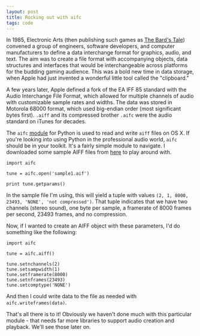 ```yaml
---
layout: post
title: Rocking out with aifc
tags: code
---
```


In 1985, Electronic Arts (then publishing such games as [The Bard's Tale](http://en.wikipedia.org/wiki/The_Bard%27s_Tale_(1985_video_game))) convened a group of engineers, software developers, and computer manufacturers to define a data interchange format for graphics, audio, and text. The aim was to create a file format with accompanying objects, data structures and interfaces that would be interchangeable across platforms for the budding gaming audience. This was a bold new time in data storage, when Apple had just invented a wonderful little tool called the "clipboard." 

A few years later, Apple defined a fork of the EA IFF 85 standard with the Audio Interchange File Format, which allowed for multiple channels of audio with customizable sample rates and widths. The data was stored in Motorola 68000 format, which used big-endian order (most significant bytes first). `.aiff` and its compressed brother `.aifc` were the audio standard on iTunes for decades.

The `aifc` [module](https://docs.python.org/2.7/library/aifc.html#module-aifc) for Python is used to read and write `aiff` files on OS X. If you're looking into using Python in the professional audio world, `aifc` should be in your toolkit. It's a fairly simple module to navigate. I downloaded some sample AIFF files from [here](http://www-mmsp.ece.mcgill.ca/documents/AudioFormats/AIFF/Samples.html) to play around with.

	import aifc

	tune = aifc.open('sample1.aif')

	print tune.getparams()

In the sample file I'm using, this will yield a tuple with values `(2, 1, 8000, 23493, 'NONE', 'not compressed')`. That tuple indicates that we have two channels (stereo sound), one byte per sample, a framerate of 8000 frames per second, 23493 frames, and no compression.

Now, if I wanted to create an AIFF object with these parameters, I'd do something like the following:

	import aifc

	tune = aifc.aiff()

	tune.setnchannels(2)
	tune.setsampwidth(1)
	tune.setframerate(8000)
	tune.setnframes(23493)
	tune.setcomptype('NONE')

And then I could write data to the file as needed with `aifc.writeframes(data)`. 

That's all there is to it! Obviously we haven't done much with this particular module - that needs far more libraries to support audio creation and playback. We'll see those later on.